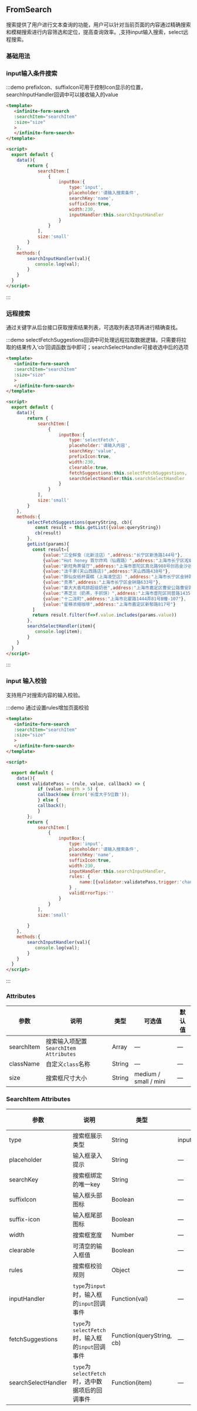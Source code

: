 ## FromSearch

搜索提供了用户进行文本查询的功能，用户可以针对当前页面的内容通过精确搜索和模糊搜索进行内容筛选和定位，提高查询效率。,支持input输入搜索，select远程搜索。

### 基础用法

### input输入条件搜索

:::demo prefixIcon、suffixIcon可用于控制Icon显示的位置，searchInputHandler回调中可以接收输入的value

```html
<template>
   <infinite-form-search
   :searchItem="searchItem"
   :size="size"
   >
   </infinite-form-search>
</template>

<script>
  export default {
    data(){
        return {
            searchItem:[
                {
                    inputBox:{
                        type:'input',
                        placeholder:'请输入搜索条件',
                        searchKey:'name',
                        suffixIcon:true,
                        width:230,
                        inputHandler:this.searchInputHandler
                    }
                }
            ],
            size:'small'
        }
    },
    methods:{
        searchInputHandler(val){
           console.log(val);
        }
    }
  }
</script>

```
:::

### 远程搜索

通过关键字从后台接口获取搜索结果列表，可选取列表选项再进行精确查找。

:::demo selectFetchSuggestions回调中可处理远程拉取数据逻辑，只需要将拉取的结果传入‘cb’回调函数当中即可；searchSelectHandler可接收选中后的选项

```html
<template>
   <infinite-form-search
   :searchItem="searchItem"
   :size="size"
   >
   </infinite-form-search>
</template>

<script>
  export default {
    data(){
        return {
            searchItem:[
                {
                    inputBox:{
                        type:'selectFetch',
                        placeholder:'请输入内容',
                        searchKey:'value',
                        prefixIcon:true,
                        width:230,
                        clearable:true,
                        fetchSuggestions:this.selectFetchSuggestions,
                        searchSelectHandler:this.searchSelectHandler
                    }
                }
            ],
            size:'small'
        }
    },
    methods:{
        selectFetchSuggestions(queryString, cb){
           const result = this.getList({value:queryString})
           cb(result)
        },
        getList(params){
          const result=[
              {value:"三全鲜食（北新泾店）",address:"长宁区新渔路144号"},
              {value:"Hot honey 首尔炸鸡（仙霞路）",address:"上海市长宁区淞虹路661号"},
              {value:"新旺角茶餐厅",address:"上海市普陀区真北路988号创邑金沙谷6号楼113"},
              {value:"泷千家(天山西路店)",address:"天山西路438号"},
              {value:"胖仙女纸杯蛋糕（上海凌空店）",address:"上海市长宁区金钟路968号1幢18号楼一层商铺18-101"},
              {value:"贡茶",address:"上海市长宁区金钟路633号"},
              {value:"豪大大香鸡排超级奶爸",address:"上海市嘉定区曹安公路曹安路1685号" },
              {value:"茶芝兰（奶茶，手抓饼）",address:"上海市普陀区同普路1435号"},
              {value:"十二泷町",address:"上海市北翟路1444弄81号B幢-107"},
              {value:"星移浓缩咖啡",address:"上海市嘉定区新郁路817号"}
          ]
          return result.filter(f=>f.value.includes(params.value))
        },
        searchSelectHandler(item){
           console.log(item);
        }
    }
  }
</script>

```
:::


### input 输入校验

支持用户对搜索内容的输入校验。

:::demo 通过设置rules增加页面校验

```html
<template>
   <infinite-form-search
   :searchItem="searchItem"
   :size="size"
   >
   </infinite-form-search>
</template>

<script>

  export default {
    data(){
    const validatePass = (rule, value, callback) => {
            if (value.length > 5) {
            callback(new Error('长度大于5位数'));
            } else {
            callback();
            }
        };
        return {
            searchItem:[
                {
                    inputBox:{
                        type:'input',
                        placeholder:'请输入搜索条件',
                        searchKey:'name',
                        suffixIcon:true,
                        width:230,
                        inputHandler:this.searchInputHandler,
                        rules: {
                            name:[{validator:validatePass,trigger:'change'}]
                        } ,
                        validErrorTips:''
                    }
                }
            ],
            size:'small'
            
        }
    },
    methods:{
        searchInputHandler(val){
           console.log(val);
        }
    }
  }
</script>

```
:::

### Attributes

| 参数       | 说明                                  | 类型   | 可选值                | 默认值 |
| ---------- | ------------------------------------- | ------ | --------------------- | ------ |
| searchItem | 搜索输入项配置`SearchItem Attributes` | Array  | —                     | —      |
| className  | 自定义`class`名称                     | String | —                     | —      |
| size       | 搜索框尺寸大小                        | String | medium / small / mini | —      |


### SearchItem Attributes

| 参数                | 说明                                             | 类型                      | 可选值            | 默认值 |
| ------------------- | ------------------------------------------------ | ------------------------- | ----------------- | ------ |
| type                | 搜索框展示类型                                   | String                    | input/selectFetch | —      |
| placeholder         | 输入框录入提示                                   | String                    | —                 | —      |
| searchKey           | 搜索框绑定的唯一key                              | String                    | —                 | —      |
| suffixIcon          | 输入框头部图标                                   | Boolean                   | —                 | false  |
| suffix-icon         | 输入框尾部图标                                   | Boolean                   | —                 | false  |
| width               | 搜索框宽度                                       | Number                    | —                 | —      |
| clearable           | 可清空的输入框值                                 | Boolean                   | —                 | false  |
| rules               | 搜索框校验规则                                   | Object                    | —                 | —      |
| inputHandler        | `type`为`input`时，输入框的`input`回调事件       | Function(val)             | —                 | —      |
| fetchSuggestions    | `type`为`selectFetch`时，输入框的`input`回调事件 | Function(queryString, cb) | —                 | —      |
| searchSelectHandler | `type`为`selectFetch`时，选中数据项后的回调事件  | Function(item)            | —                 | —      |

